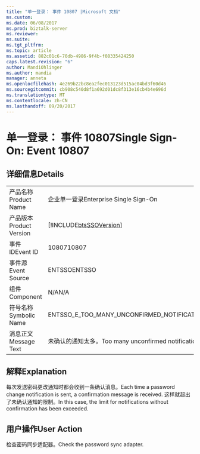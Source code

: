 ```yaml
---
title: "单一登录： 事件 10807 |Microsoft 文档"
ms.custom: 
ms.date: 06/08/2017
ms.prod: biztalk-server
ms.reviewer: 
ms.suite: 
ms.tgt_pltfrm: 
ms.topic: article
ms.assetid: 882c01c6-70db-4986-9f4b-f08335424250
caps.latest.revision: "6"
author: MandiOhlinger
ms.author: mandia
manager: anneta
ms.openlocfilehash: 4e269b22bc8ea2fec013123d515ac04bd3f60d46
ms.sourcegitcommit: cb908c540d8f1a692d01dc8f313e16cb4b4e696d
ms.translationtype: MT
ms.contentlocale: zh-CN
ms.lasthandoff: 09/20/2017
---
```

# <a name="single-sign-on-event-10807"></a><span data-ttu-id="881db-102">单一登录： 事件 10807</span><span class="sxs-lookup"><span data-stu-id="881db-102">Single Sign-On: Event 10807</span></span>
## <a name="details"></a><span data-ttu-id="881db-103">详细信息</span><span class="sxs-lookup"><span data-stu-id="881db-103">Details</span></span>  
  
|||  
|-|-|  
|<span data-ttu-id="881db-104">产品名称</span><span class="sxs-lookup"><span data-stu-id="881db-104">Product Name</span></span>|<span data-ttu-id="881db-105">企业单一登录</span><span class="sxs-lookup"><span data-stu-id="881db-105">Enterprise Single Sign-On</span></span>|  
|<span data-ttu-id="881db-106">产品版本</span><span class="sxs-lookup"><span data-stu-id="881db-106">Product Version</span></span>|[!INCLUDE[btsSSOVersion](../includes/btsssoversion-md.md)]|  
|<span data-ttu-id="881db-107">事件 ID</span><span class="sxs-lookup"><span data-stu-id="881db-107">Event ID</span></span>|<span data-ttu-id="881db-108">10807</span><span class="sxs-lookup"><span data-stu-id="881db-108">10807</span></span>|  
|<span data-ttu-id="881db-109">事件源</span><span class="sxs-lookup"><span data-stu-id="881db-109">Event Source</span></span>|<span data-ttu-id="881db-110">ENTSSO</span><span class="sxs-lookup"><span data-stu-id="881db-110">ENTSSO</span></span>|  
|<span data-ttu-id="881db-111">组件</span><span class="sxs-lookup"><span data-stu-id="881db-111">Component</span></span>|<span data-ttu-id="881db-112">N/A</span><span class="sxs-lookup"><span data-stu-id="881db-112">N/A</span></span>|  
|<span data-ttu-id="881db-113">符号名称</span><span class="sxs-lookup"><span data-stu-id="881db-113">Symbolic Name</span></span>|<span data-ttu-id="881db-114">ENTSSO_E_TOO_MANY_UNCONFIRMED_NOTIFICATIONS</span><span class="sxs-lookup"><span data-stu-id="881db-114">ENTSSO_E_TOO_MANY_UNCONFIRMED_NOTIFICATIONS</span></span>|  
|<span data-ttu-id="881db-115">消息正文</span><span class="sxs-lookup"><span data-stu-id="881db-115">Message Text</span></span>|<span data-ttu-id="881db-116">未确认的通知太多。</span><span class="sxs-lookup"><span data-stu-id="881db-116">Too many unconfirmed notifications.</span></span>|  
  
## <a name="explanation"></a><span data-ttu-id="881db-117">解释</span><span class="sxs-lookup"><span data-stu-id="881db-117">Explanation</span></span>  
 <span data-ttu-id="881db-118">每次发送密码更改通知时都会收到一条确认消息。</span><span class="sxs-lookup"><span data-stu-id="881db-118">Each time a password change notification is sent, a confirmation message is received.</span></span> <span data-ttu-id="881db-119">这样就超出了未确认通知的限制。</span><span class="sxs-lookup"><span data-stu-id="881db-119">In this case, the limit for notifications without confirmation has been exceeded.</span></span>  
  
## <a name="user-action"></a><span data-ttu-id="881db-120">用户操作</span><span class="sxs-lookup"><span data-stu-id="881db-120">User Action</span></span>  
 <span data-ttu-id="881db-121">检查密码同步适配器。</span><span class="sxs-lookup"><span data-stu-id="881db-121">Check the password sync adapter.</span></span>